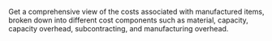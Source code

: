 Get a comprehensive view of the costs associated with manufactured items, broken down into different cost components such as material, capacity, capacity overhead, subcontracting, and manufacturing overhead.